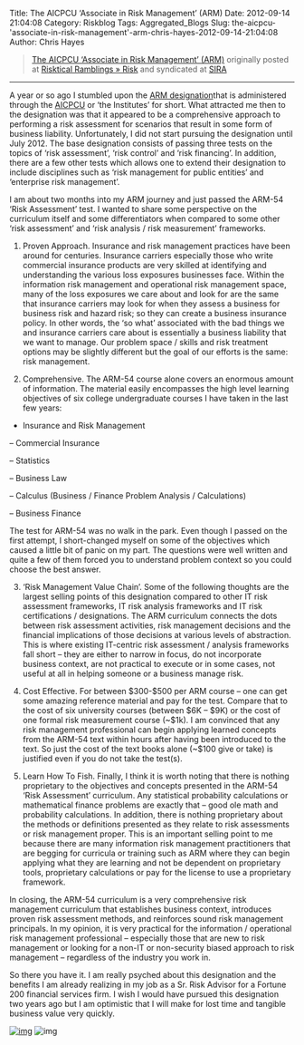 Title: The AICPCU ‘Associate in Risk Management’ (ARM)
Date: 2012-09-14 21:04:08
Category: Riskblog
Tags: Aggregated_Blogs
Slug: the-aicpcu-'associate-in-risk-management'-arm-chris-hayes-2012-09-14-21:04:08
Author: Chris Hayes

>[The AICPCU ‘Associate in Risk Management’ (ARM)](http://risktical.com/2012/09/14/the-aicpcu-associate-in-risk-management-arm/) originally posted at [Risktical Ramblings » Risk](http://risktical.com) and syndicated at [SIRA](http://societyinforisk.org)
***
A year or so ago I stumbled upon the [ARM designation](https://www.aicpcu.org/guide/designations/arm.php)that is administered through the [AICPCU](https://www.aicpcu.org/) or ‘the Institutes’ for short. What attracted me then to the designation was that it appeared to be a comprehensive approach to performing a risk assessment for scenarios that result in some form of business liability. Unfortunately, I did not start pursuing the designation until July 2012. The base designation consists of passing three tests on the topics of ‘risk assessment’, ‘risk control’ and ‘risk financing’. In addition, there are a few other tests which allows one to extend their designation to include disciplines such as ‘risk management for public entities’ and ‘enterprise risk management’.

I am about two months into my ARM journey and just passed the ARM-54 ‘Risk Assessment’ test. I wanted to share some perspective on the curriculum itself and some differentiators when compared to some other ‘risk assessment’ and ‘risk analysis / risk measurement’ frameworks.

1. Proven Approach. Insurance and risk management practices have been around for centuries. Insurance carriers especially those who write commercial insurance products are very skilled at identifying and understanding the various loss exposures businesses face. Within the information risk management and operational risk management space, many of the loss exposures we care about and look for are the same that insurance carriers may look for when they assess a business for business risk and hazard risk; so they can create a business insurance policy. In other words, the ‘so what’ associated with the bad things we and insurance carriers care about is essentially a business liability that we want to manage. Our problem space / skills and risk treatment options may be slightly different but the goal of our efforts is the same: risk management.

2. Comprehensive. The ARM-54 course alone covers an enormous amount of information. The material easily encompasses the high level learning objectives of six college undergraduate courses I have taken in the last few years:

- Insurance and Risk Management

– Commercial Insurance

– Statistics

– Business Law

– Calculus (Business / Finance Problem Analysis / Calculations)

– Business Finance

The test for ARM-54 was no walk in the park. Even though I passed on the first attempt, I short-changed myself on some of the objectives which caused a little bit of panic on my part. The questions were well written and quite a few of them forced you to understand problem context so you could choose the best answer.

3. ‘Risk Management Value Chain’. Some of the following thoughts are the largest selling points of this designation compared to other IT risk assessment frameworks, IT risk analysis frameworks and IT risk certifications / designations. The ARM curriculum connects the dots between risk assessment activities, risk management decisions and the financial implications of those decisions at various levels of abstraction. This is where existing IT-centric risk assessment / analysis frameworks fall short – they are either to narrow in focus, do not incorporate business context, are not practical to execute or in some cases, not useful at all in helping someone or a business manage risk.

4. Cost Effective. For between \$300-\$500 per ARM course – one can get some amazing reference material and pay for the test. Compare that to the cost of six university courses (between \$6K – \$9K) or the cost of one formal risk measurement course (\~\$1k). I am convinced that any risk management professional can begin applying learned concepts from the ARM-54 text within hours after having been introduced to the text. So just the cost of the text books alone (\~\$100 give or take) is justified even if you do not take the test(s).

5. Learn How To Fish. Finally, I think it is worth noting that there is nothing proprietary to the objectives and concepts presented in the ARM-54 ‘Risk Assessment’ curriculum. Any statistical probability calculations or mathematical finance problems are exactly that – good ole math and probability calculations. In addition, there is nothing proprietary about the methods or definitions presented as they relate to risk assessments or risk management proper. This is an important selling point to me because there are many information risk management practitioners that are begging for curricula or training such as ARM where they can begin applying what they are learning and not be dependent on proprietary tools, proprietary calculations or pay for the license to use a proprietary framework.

In closing, the ARM-54 curriculum is a very comprehensive risk management curriculum that establishes business context, introduces proven risk assessment methods, and reinforces sound risk management principals. In my opinion, it is very practical for the information / operational risk management professional – especially those that are new to risk management or looking for a non-IT or non-security biased approach to risk management – regardless of the industry you work in.

So there you have it. I am really psyched about this designation and the benefits I am already realizing in my job as a Sr. Risk Advisor for a Fortune 200 financial services firm. I wish I would have pursued this designation two years ago but I am optimistic that I will make for lost time and tangible business value very quickly.

[![img](/images/blank.png)](#) ![img](http://pixel.wp.com/b.gif?host=risktical.com&blog=4314091&post=426&subd=risktical&ref=&feed=1)


